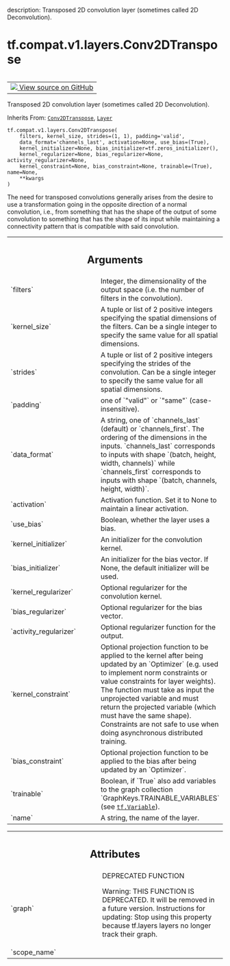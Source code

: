 description: Transposed 2D convolution layer (sometimes called 2D Deconvolution).

<div itemscope itemtype="http://developers.google.com/ReferenceObject">
<meta itemprop="name" content="tf.compat.v1.layers.Conv2DTranspose" />
<meta itemprop="path" content="Stable" />
<meta itemprop="property" content="__init__"/>
<meta itemprop="property" content="__new__"/>
</div>

# tf.compat.v1.layers.Conv2DTranspose

<!-- Insert buttons and diff -->

<table class="tfo-notebook-buttons tfo-api nocontent" align="left">
<td>
  <a target="_blank" href="https://github.com/tensorflow/tensorflow/blob/r2.2/tensorflow/python/layers/convolutional.py#L1100-L1181">
    <img src="https://www.tensorflow.org/images/GitHub-Mark-32px.png" />
    View source on GitHub
  </a>
</td>
</table>



Transposed 2D convolution layer (sometimes called 2D Deconvolution).

Inherits From: [`Conv2DTranspose`](../../../../tf/keras/layers/Conv2DTranspose.md), [`Layer`](../../../../tf/compat/v1/layers/Layer.md)

<pre class="devsite-click-to-copy prettyprint lang-py tfo-signature-link">
<code>tf.compat.v1.layers.Conv2DTranspose(
    filters, kernel_size, strides=(1, 1), padding='valid',
    data_format='channels_last', activation=None, use_bias=(True),
    kernel_initializer=None, bias_initializer=tf.zeros_initializer(),
    kernel_regularizer=None, bias_regularizer=None, activity_regularizer=None,
    kernel_constraint=None, bias_constraint=None, trainable=(True), name=None,
    **kwargs
)
</code></pre>



<!-- Placeholder for "Used in" -->

The need for transposed convolutions generally arises
from the desire to use a transformation going in the opposite direction
of a normal convolution, i.e., from something that has the shape of the
output of some convolution to something that has the shape of its input
while maintaining a connectivity pattern that is compatible with
said convolution.

<!-- Tabular view -->
 <table class="responsive fixed orange">
<colgroup><col width="214px"><col></colgroup>
<tr><th colspan="2"><h2 class="add-link">Arguments</h2></th></tr>

<tr>
<td>
`filters`
</td>
<td>
Integer, the dimensionality of the output space (i.e. the number
of filters in the convolution).
</td>
</tr><tr>
<td>
`kernel_size`
</td>
<td>
A tuple or list of 2 positive integers specifying the spatial
dimensions of the filters. Can be a single integer to specify the same
value for all spatial dimensions.
</td>
</tr><tr>
<td>
`strides`
</td>
<td>
A tuple or list of 2 positive integers specifying the strides
of the convolution. Can be a single integer to specify the same value for
all spatial dimensions.
</td>
</tr><tr>
<td>
`padding`
</td>
<td>
one of `"valid"` or `"same"` (case-insensitive).
</td>
</tr><tr>
<td>
`data_format`
</td>
<td>
A string, one of `channels_last` (default) or `channels_first`.
The ordering of the dimensions in the inputs.
`channels_last` corresponds to inputs with shape
`(batch, height, width, channels)` while `channels_first` corresponds to
inputs with shape `(batch, channels, height, width)`.
</td>
</tr><tr>
<td>
`activation`
</td>
<td>
Activation function. Set it to None to maintain a
linear activation.
</td>
</tr><tr>
<td>
`use_bias`
</td>
<td>
Boolean, whether the layer uses a bias.
</td>
</tr><tr>
<td>
`kernel_initializer`
</td>
<td>
An initializer for the convolution kernel.
</td>
</tr><tr>
<td>
`bias_initializer`
</td>
<td>
An initializer for the bias vector. If None, the default
initializer will be used.
</td>
</tr><tr>
<td>
`kernel_regularizer`
</td>
<td>
Optional regularizer for the convolution kernel.
</td>
</tr><tr>
<td>
`bias_regularizer`
</td>
<td>
Optional regularizer for the bias vector.
</td>
</tr><tr>
<td>
`activity_regularizer`
</td>
<td>
Optional regularizer function for the output.
</td>
</tr><tr>
<td>
`kernel_constraint`
</td>
<td>
Optional projection function to be applied to the
kernel after being updated by an `Optimizer` (e.g. used to implement
norm constraints or value constraints for layer weights). The function
must take as input the unprojected variable and must return the
projected variable (which must have the same shape). Constraints are
not safe to use when doing asynchronous distributed training.
</td>
</tr><tr>
<td>
`bias_constraint`
</td>
<td>
Optional projection function to be applied to the
bias after being updated by an `Optimizer`.
</td>
</tr><tr>
<td>
`trainable`
</td>
<td>
Boolean, if `True` also add variables to the graph collection
`GraphKeys.TRAINABLE_VARIABLES` (see <a href="../../../../tf/Variable.md"><code>tf.Variable</code></a>).
</td>
</tr><tr>
<td>
`name`
</td>
<td>
A string, the name of the layer.
</td>
</tr>
</table>





<!-- Tabular view -->
 <table class="responsive fixed orange">
<colgroup><col width="214px"><col></colgroup>
<tr><th colspan="2"><h2 class="add-link">Attributes</h2></th></tr>

<tr>
<td>
`graph`
</td>
<td>
DEPRECATED FUNCTION

Warning: THIS FUNCTION IS DEPRECATED. It will be removed in a future version.
Instructions for updating:
Stop using this property because tf.layers layers no longer track their graph.
</td>
</tr><tr>
<td>
`scope_name`
</td>
<td>

</td>
</tr>
</table>



